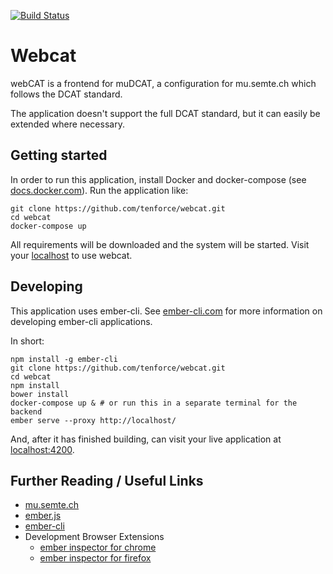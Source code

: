 [![Build Status](https://travis-ci.org/tenforce/webcat.svg?branch=master)](https://travis-ci.org/tenforce/webcat)

# Webcat

webCAT is a frontend for muDCAT, a configuration for mu.semte.ch which follows
the DCAT standard.

The application doesn't support the full DCAT standard, but it can easily be
extended where necessary.

## Getting started

In order to run this application, install Docker and docker-compose (see
[docs.docker.com](http://docs.docker.com/)).  Run the application like:

    git clone https://github.com/tenforce/webcat.git
    cd webcat
    docker-compose up

All requirements will be downloaded and the system will be started.  Visit your
[localhost](http://localhost) to use webcat.

## Developing

This application uses ember-cli.  See [ember-cli.com](http://ember-cli.com) for
more information on developing ember-cli applications.

In short:

    npm install -g ember-cli
    git clone https://github.com/tenforce/webcat.git
    cd webcat
    npm install
    bower install
    docker-compose up & # or run this in a separate terminal for the backend
    ember serve --proxy http://localhost/

And, after it has finished building, can visit your live application at
[localhost:4200](http://localhost:4200).


## Further Reading / Useful Links

* [mu.semte.ch](http://mu.semte.ch/)
* [ember.js](http://emberjs.com/)
* [ember-cli](http://www.ember-cli.com/)
* Development Browser Extensions
  * [ember inspector for chrome](https://chrome.google.com/webstore/detail/ember-inspector/bmdblncegkenkacieihfhpjfppoconhi)
  * [ember inspector for firefox](https://addons.mozilla.org/en-US/firefox/addon/ember-inspector/)

